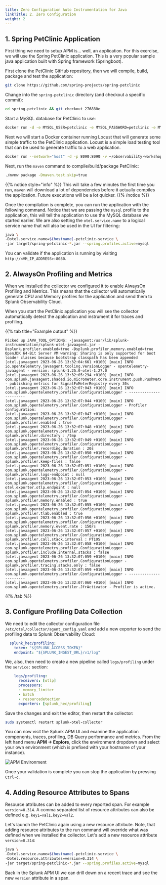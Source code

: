 ```yaml
---
title: Zero Configuration Auto Instrumentation for Java
linkTitle: 2. Zero Configuration
weight: 2
---
```


## 1. Spring PetClinic Application

First thing we need to setup APM is... well, an application. For this exercise, we will use the Spring PetClinic application. This is a very popular sample java application built with Spring framework (Springboot).

First clone the PetClinic GitHub repository, then we will compile, build, package and test the application:

```bash
git clone https://github.com/spring-projects/spring-petclinic
```

Change into the `spring-petclinic` directory (and checkout a specific commit):

```bash
cd spring-petclinic && git checkout 276880e
```

Start a MySQL database for PetClinic to use:

```bash
docker run -d -e MYSQL_USER=petclinic -e MYSQL_PASSWORD=petclinic -e MYSQL_ROOT_PASSWORD=root -e MYSQL_DATABASE=petclinic -p 3306:3306 docker.io/mysql:5.7.8
```

Next we will start a Docker container running Locust that will generate some simple traffic to the PetClinic application. Locust is a simple load testing tool that can be used to generate traffic to a web application.

```bash
docker run --network="host" -d -p 8090:8090 -v ~/observability-workshop/workshop/petclinic:/mnt/locust docker.io/locustio/locust -f /mnt/locust/locustfile.py --headless -u 1 -r 1 -H http://127.0.0.1:8080
```

Next, run the `maven` command to compile/build/package PetClinic:

```bash
./mvnw package -Dmaven.test.skip=true
```

{{% notice style="info" %}}
This will take a few minutes the first time you run, `maven` will download a lot of dependencies before it actually compiles the application. Future executions will be a lot quicker.
{{% /notice %}}

Once the compilation is complete, you can run the application with the following command. Notice that we are passing the `mysql` profile to the application, this will tell the application to use the MySQL database we started earlier. We are also setting the `otel.service.name` to a logical service name that will also be used in the UI for filtering:

```bash
java \
-Dotel.service.name=$(hostname)-petclinic-service \
-jar target/spring-petclinic-*.jar --spring.profiles.active=mysql
```

You can validate if the application is running by visiting `http://<VM_IP_ADDRESS>:8080`.

## 2. AlwaysOn Profiling and Metrics

When we installed the collector we configured it to enable AlwaysOn Profiling and Metrics. This means that the collector will automatically generate CPU and Memory profiles for the application and send them to Splunk Observability Cloud.

When you start the PetClinic application you will see the collector automatically detect the application and instrument it for traces and profiling.

{{% tab title="Example output" %}}

``` text {wrap="false"}
Picked up JAVA_TOOL_OPTIONS: -javaagent:/usr/lib/splunk-instrumentation/splunk-otel-javaagent.jar -Dsplunk.profiler.enabled=true -Dsplunk.profiler.memory.enabled=true
OpenJDK 64-Bit Server VM warning: Sharing is only supported for boot loader classes because bootstrap classpath has been appended
[otel.javaagent 2023-06-26 13:32:04:661 +0100] [main] INFO io.opentelemetry.javaagent.tooling.VersionLogger - opentelemetry-javaagent - version: splunk-1.25.0-otel-1.27.0
[otel.javaagent 2023-06-26 13:32:05:294 +0100] [main] INFO com.splunk.javaagent.shaded.io.micrometer.core.instrument.push.PushMeterRegistry - publishing metrics for SignalFxMeterRegistry every 30s
[otel.javaagent 2023-06-26 13:32:07:043 +0100] [main] INFO com.splunk.opentelemetry.profiler.ConfigurationLogger - -----------------------
[otel.javaagent 2023-06-26 13:32:07:044 +0100] [main] INFO com.splunk.opentelemetry.profiler.ConfigurationLogger - Profiler configuration:
[otel.javaagent 2023-06-26 13:32:07:047 +0100] [main] INFO com.splunk.opentelemetry.profiler.ConfigurationLogger -                  splunk.profiler.enabled : true
[otel.javaagent 2023-06-26 13:32:07:048 +0100] [main] INFO com.splunk.opentelemetry.profiler.ConfigurationLogger -                splunk.profiler.directory : /tmp
[otel.javaagent 2023-06-26 13:32:07:049 +0100] [main] INFO com.splunk.opentelemetry.profiler.ConfigurationLogger -       splunk.profiler.recording.duration : 20s
[otel.javaagent 2023-06-26 13:32:07:050 +0100] [main] INFO com.splunk.opentelemetry.profiler.ConfigurationLogger -               splunk.profiler.keep-files : false
[otel.javaagent 2023-06-26 13:32:07:051 +0100] [main] INFO com.splunk.opentelemetry.profiler.ConfigurationLogger -            splunk.profiler.logs-endpoint : null
[otel.javaagent 2023-06-26 13:32:07:053 +0100] [main] INFO com.splunk.opentelemetry.profiler.ConfigurationLogger -              otel.exporter.otlp.endpoint : null
[otel.javaagent 2023-06-26 13:32:07:054 +0100] [main] INFO com.splunk.opentelemetry.profiler.ConfigurationLogger -           splunk.profiler.memory.enabled : true
[otel.javaagent 2023-06-26 13:32:07:055 +0100] [main] INFO com.splunk.opentelemetry.profiler.ConfigurationLogger -             splunk.profiler.tlab.enabled : true
[otel.javaagent 2023-06-26 13:32:07:056 +0100] [main] INFO com.splunk.opentelemetry.profiler.ConfigurationLogger -        splunk.profiler.memory.event.rate : 150/s
[otel.javaagent 2023-06-26 13:32:07:057 +0100] [main] INFO com.splunk.opentelemetry.profiler.ConfigurationLogger -      splunk.profiler.call.stack.interval : PT10S
[otel.javaagent 2023-06-26 13:32:07:058 +0100] [main] INFO com.splunk.opentelemetry.profiler.ConfigurationLogger -  splunk.profiler.include.internal.stacks : false
[otel.javaagent 2023-06-26 13:32:07:059 +0100] [main] INFO com.splunk.opentelemetry.profiler.ConfigurationLogger -      splunk.profiler.tracing.stacks.only : false
[otel.javaagent 2023-06-26 13:32:07:059 +0100] [main] INFO com.splunk.opentelemetry.profiler.ConfigurationLogger - -----------------------
[otel.javaagent 2023-06-26 13:32:07:060 +0100] [main] INFO com.splunk.opentelemetry.profiler.JfrActivator - Profiler is active.
```

{{% /tab %}}

## 3. Configure Profiling Data Collection

We need to edit the collector configuration file `/etc/otel/collector/agent_config.yaml` and add a new exporter to send the profiling data to Splunk Observability Cloud:

``` yaml {hl_lines="1-3"}
  splunk_hec/profiling:
    token: "${SPLUNK_ACCESS_TOKEN}"
    endpoint: "${SPLUNK_INGEST_URL}/v1/log"
```

We, also, then need to create a new pipeline called `logs/profiling` under the `service:` section:

``` yaml {hl_lines="1-7"}
    logs/profiling:
      receivers: [otlp]
      processors:
      - memory_limiter
      - batch
      - resourcedetection
      exporters: [splunk_hec/profiling]
```

Save the changes and exit the editor, then restart the collector:

``` bash
sudo systemctl restart splunk-otel-collector
```

You can now visit the Splunk APM UI and examine the application components, traces, profiling, DB Query performance and metrics. From the left hand menu **APM → Explore**, click the environment dropdown and select your own environment (which is prefixed with your hostname of your instance).

![APM Environment](../images/apm-environment.png)

Once your validation is complete you can stop the application by pressing `Ctrl-c`.

## 4. Adding Resource Attributes to Spans

Resource attributes can be added to every reported span. For example `version=0.314`. A comma separated list of resource attributes can also be defined e.g. `key1=val1,key2=val2`.

Let's launch the PetClinic again using a new resource attribute. Note, that adding resource attributes to the run command will override what was defined when we installed the collector. Let's add a new resource attribute `version=0.314`:

```bash
java \
-Dotel.service.name=$(hostname)-petclinic-service \
-Dotel.resource.attributes=version=0.314 \
-jar target/spring-petclinic-*.jar --spring.profiles.active=mysql
```

Back in the Splunk APM UI we can drill down on a recent trace and see the new `version` attribute in a span.
